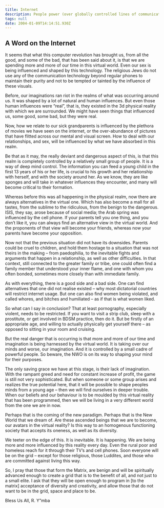 ```yaml
---
title: Internet
description: People power (over globally controlled lines of communication)
tags: null
date: 2004-01-09T14:14:51.930Z
---
```


## A Word on the Internet

It seems that what this computer revolution has brought us, from all the good, and some of the bad, that has been said about it, is that we are spending more and more of our time in this virtual world. Even our sex is being influenced and shaped by this technology. The religious Jews do not use any of the communication technology beyond regular phones to maintain their purity and not to be tempted or tainted by the influence of these visuals.

Before, our imaginations ran riot in the realms of what was occurring around us. It was shaped by a lot of natural and human influences. But even those human influences were “real”, that is, they existed in the 3d physical reality with which we are surrounded. We might have seen things that influenced us, some good, some bad, but they were real.

Now, how we relate to our sick grandparents is influenced by the plethora of movies we have seen on the internet, or the over-abundance of pictures that have flitted across our mental and visual screen. How to deal with our relationships, and sex, will be influenced by what we have absorbed in this realm.

Be that as it may, the really deviant and dangerous aspect of this, is that this realm is completely controlled by a relatively small group of people. It is a way of deep mind control. The information you can feed a young child in the first 13 years of his or her life, is crucial to his growth and her relationship with herself, and with the society around her. As we know, they are like sponges and will take in whatever influences they encounter, and many will become critical to their formation.

Whereas before this was all happening in the physical realm, now there are always alternatives in the virtual one. Which has also become a mall for all tastes, from the sublime to the ridiculous, from the benign to the dangerous. ISIS, they say, arose because of social media; the Arab spring was influenced by the cell phone. If your parents tell you one thing, and you don’t like it, you can always find an alternative view in the virtual world. And the proponents of that view will become your friends, whereas now your parents have become your opposition.

Now not that the previous situation did not have its downsides. Parents could be cruel to children, and hold them hostage to a situation that was not theirs in the making – from paedophilia, to the inevitable fights and arguments that happen in a relationship, as well as other difficulties. In that context, still connected to the greater family or tribe, one could often find a family member that understood your inner flame, and one with whom you often bonded, sometimes more closely than with  immediate family.

As with everything, there is a good side and a bad side. One can find alternatives that one did not realise existed – why most dictatorial countries will restrict internet usage. But one can also find women being violated, and called whores, and bitches and humiliated – as if that is what women liked.

So what can I say in conclusion? That at least pornography, especially violent, needs to be restricted. If you want to visit a strip club, sleep with a prostitute, or get involved in BDSM practice, then do it. But be firstly of an appropriate age, and willing to actually physically get yourself there – as opposed to sitting in your room and cruising.

But the real danger that is occurring is that more and more of our time and imagination is being harnessed by the virtual world. It is taking over our minds and worse, our imagination. And it is controlled by a small cadre of powerful people. So beware, the NWO is on its way to shaping your mind for their purposes.

The only saving grace we have at this stage, is their lack of imagination. With the rampant greed and need for constant increase of profit, the game is still not very sophisticated. But when someone or some group arises and realizes the true potential here, that it will be possible to shape peoples minds from a young age – then we will find ourselves in deeper trouble. When our beliefs and our behaviour is to be moulded by this virtual reality that has been programmed, then we will be living in a very different world from the one we are in now.

Perhaps that is the coming of the new paradigm. Perhaps that is the New World that we dream of. Are these ascended beings that we are to become, our avatars in the virtual reality? Is this way to an homogenous functioning society that accepts its oneness, as well as its diversity.

We teeter on the edge of this. It is inevitable. It is happening. We are being more and more influenced by this reality every day. Even the rural poor and homeless reach for it through their TV’s and cell phones. Soon everyone will be on the grid – except for those religious, those Luddites, and those who are committed against living this way.

So, I pray that those that form the Matrix, are benign and will be spiritually advanced enough to create a grid that is to the benefit of all, and not just to a small elite. I ask that they will be open enough to program in [to the matrix] acceptance of diversity and creativity, and allow those that do not want to be in the grid, space and place to be.

Bless Us All,
R. Y”mba
